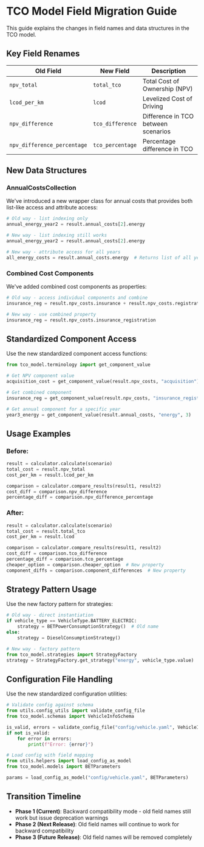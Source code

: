 # TCO Model Field Migration Guide

This guide explains the changes in field names and data structures in the TCO model.

## Key Field Renames

| Old Field | New Field | Description |
|-----------|-----------|-------------|
| `npv_total` | `total_tco` | Total Cost of Ownership (NPV) |
| `lcod_per_km` | `lcod` | Levelized Cost of Driving |
| `npv_difference` | `tco_difference` | Difference in TCO between scenarios |
| `npv_difference_percentage` | `tco_percentage` | Percentage difference in TCO |

## New Data Structures

### AnnualCostsCollection

We've introduced a new wrapper class for annual costs that provides both list-like access and attribute access:

```python
# Old way - list indexing only
annual_energy_year2 = result.annual_costs[2].energy

# New way - list indexing still works
annual_energy_year2 = result.annual_costs[2].energy

# New way - attribute access for all years
all_energy_costs = result.annual_costs.energy  # Returns list of all years
```

### Combined Cost Components

We've added combined cost components as properties:

```python
# Old way - access individual components and combine
insurance_reg = result.npv_costs.insurance + result.npv_costs.registration

# New way - use combined property
insurance_reg = result.npv_costs.insurance_registration
```

## Standardized Component Access

Use the new standardized component access functions:

```python
from tco_model.terminology import get_component_value

# Get NPV component value
acquisition_cost = get_component_value(result.npv_costs, "acquisition")

# Get combined component
insurance_reg = get_component_value(result.npv_costs, "insurance_registration")

# Get annual component for a specific year
year3_energy = get_component_value(result.annual_costs, "energy", 3)
```

## Usage Examples

### Before:
```python
result = calculator.calculate(scenario)
total_cost = result.npv_total
cost_per_km = result.lcod_per_km

comparison = calculator.compare_results(result1, result2)
cost_diff = comparison.npv_difference
percentage_diff = comparison.npv_difference_percentage
```

### After:
```python
result = calculator.calculate(scenario)
total_cost = result.total_tco
cost_per_km = result.lcod

comparison = calculator.compare_results(result1, result2)
cost_diff = comparison.tco_difference
percentage_diff = comparison.tco_percentage
cheaper_option = comparison.cheaper_option  # New property
component_diffs = comparison.component_differences  # New property
```

## Strategy Pattern Usage

Use the new factory pattern for strategies:

```python
# Old way - direct instantiation
if vehicle_type == VehicleType.BATTERY_ELECTRIC:
    strategy = BETPowerConsumptionStrategy()  # Old name
else:
    strategy = DieselConsumptionStrategy()

# New way - factory pattern
from tco_model.strategies import StrategyFactory
strategy = StrategyFactory.get_strategy("energy", vehicle_type.value)
```

## Configuration File Handling

Use the new standardized configuration utilities:

```python
# Validate config against schema
from utils.config_utils import validate_config_file
from tco_model.schemas import VehicleInfoSchema

is_valid, errors = validate_config_file("config/vehicle.yaml", VehicleInfoSchema)
if not is_valid:
    for error in errors:
        print(f"Error: {error}")

# Load config with field mapping
from utils.helpers import load_config_as_model
from tco_model.models import BETParameters

params = load_config_as_model("config/vehicle.yaml", BETParameters)
```

## Transition Timeline

- **Phase 1 (Current)**: Backward compatibility mode - old field names still work but issue deprecation warnings
- **Phase 2 (Next Release)**: Old field names will continue to work for backward compatibility
- **Phase 3 (Future Release)**: Old field names will be removed completely 